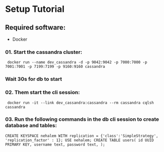 
# Setup Tutorial 

## Required software: 
- Docker


### 01. Start the cassandra cluster:
` docker run --name dev_cassandra -d -p 9042:9042 -p 7000:7000 -p 7001:7001 -p 7199:7199 -p 9160:9160 cassandra`

### Wait 30s for db to start 

### 02. Them start the cli session:
` docker run -it --link dev_cassandra:cassandra --rm cassandra cqlsh cassandra`

### 03. Run the following commands in the db cli session to create database and tables:
`CREATE KEYSPACE nehalem WITH replication = {'class':'SimpleStrategy', 'replication_factor' : 1};
 USE nehalem;
 CREATE TABLE users(
    id UUID PRIMARY KEY,
    username text,
    password text,
 );`
